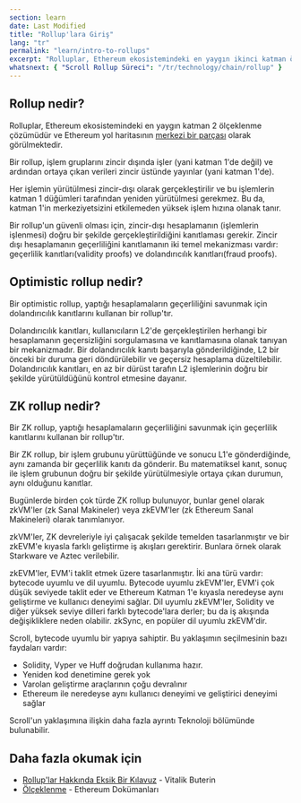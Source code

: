 ```yaml
---
section: learn
date: Last Modified
title: "Rollup'lara Giriş"
lang: "tr"
permalink: "learn/intro-to-rollups"
excerpt: "Rolluplar, Ethereum ekosistemindeki en yaygın ikinci katman ölçekleme çözümüdür."
whatsnext: { "Scroll Rollup Süreci": "/tr/technology/chain/rollup" }
---
```


## Rollup nedir?

Rolluplar, Ethereum ekosistemindeki en yaygın katman 2 ölçeklenme çözümüdür ve Ethereum yol haritasının [merkezi bir parçası](https://ethereum-magicians.org/t/a-rollup-centric-ethereum-roadmap/4698) olarak görülmektedir.

Bir rollup, işlem gruplarını zincir dışında işler (yani katman 1'de değil) ve ardından ortaya çıkan verileri zincir üstünde yayınlar (yani katman 1'de).

Her işlemin yürütülmesi zincir-dışı olarak gerçekleştirilir ve bu işlemlerin katman 1 düğümleri tarafından yeniden yürütülmesi gerekmez. Bu da, katman 1'in merkeziyetsizini etkilemeden yüksek işlem hızına olanak tanır.

Bir rollup'un güvenli olması için, zincir-dışı hesaplamanın (işlemlerin işlenmesi) doğru bir şekilde gerçekleştirildiğini kanıtlaması gerekir. Zincir dışı hesaplamanın geçerliliğini kanıtlamanın iki temel mekanizması vardır: geçerlilik kanıtları(validity proofs) ve dolandırıcılık kanıtları(fraud proofs).

## Optimistic rollup nedir?

Bir optimistic rollup, yaptığı hesaplamaların geçerliliğini savunmak için dolandırıcılık kanıtlarını kullanan bir rollup'tır.

Dolandırıcılık kanıtları, kullanıcıların L2'de gerçekleştirilen herhangi bir hesaplamanın geçersizliğini sorgulamasına ve kanıtlamasına olanak tanıyan bir mekanizmadır. Bir dolandırıcılık kanıtı başarıyla gönderildiğinde, L2 bir önceki bir duruma geri döndürülebilir ve geçersiz hesaplama düzeltilebilir. Dolandırıcılık kanıtları, en az bir dürüst tarafın L2 işlemlerinin doğru bir şekilde yürütüldüğünü kontrol etmesine dayanır.

## ZK rollup nedir?

Bir ZK rollup, yaptığı hesaplamaların geçerliliğini savunmak için geçerlilik kanıtlarını kullanan bir rollup'tır.

Bir ZK rollup, bir işlem grubunu yürüttüğünde ve sonucu L1'e gönderdiğinde, aynı zamanda bir geçerlilik kanıtı da gönderir. Bu matematiksel kanıt, sonuç ile işlem grubunun doğru bir şekilde yürütülmesiyle ortaya çıkan durumun, aynı olduğunu kanıtlar.

Bugünlerde birden çok türde ZK rollup bulunuyor, bunlar genel olarak zkVM'ler (zk Sanal Makineler) veya zkEVM'ler (zk Ethereum Sanal Makineleri) olarak tanımlanıyor.

zkVM'ler, ZK devreleriyle iyi çalışacak şekilde temelden tasarlanmıştır ve bir zkEVM'e kıyasla farklı geliştirme iş akışları gerektirir. Bunlara örnek olarak Starkware ve Aztec verilebilir.

zkEVM'ler, EVM'i taklit etmek üzere tasarlanmıştır. İki ana türü vardır: bytecode uyumlu ve dil uyumlu. Bytecode uyumlu zkEVM'ler, EVM'i çok düşük seviyede taklit eder ve Ethereum Katman 1'e kıyasla neredeyse aynı geliştirme ve kullanıcı deneyimi sağlar. Dil uyumlu zkEVM'ler, Solidity ve diğer yüksek seviye dilleri farklı bytecode'lara derler; bu da iş akışında değişikliklere neden olabilir. zkSync, en popüler dil uyumlu zkEVM'dir.

Scroll, bytecode uyumlu bir yapıya sahiptir. Bu yaklaşımın seçilmesinin bazı faydaları vardır:

- Solidity, Vyper ve Huff doğrudan kullanıma hazır.
- Yeniden kod denetimine gerek yok
- Varolan geliştirme araçlarının çoğu devralınır
- Ethereum ile neredeyse aynı kullanıcı deneyimi ve geliştirici deneyimi sağlar

Scroll'un yaklaşımına ilişkin daha fazla ayrıntı Teknoloji bölümünde bulunabilir.

## Daha fazla okumak için

- [Rollup'lar Hakkında Eksik Bir Kılavuz](https://vitalik.eth.limo/general/2021/01/05/rollup.html) - Vitalik Buterin
- [Ölçeklenme](https://ethereum.org/en/developers/docs/scaling/) - Ethereum Dokümanları
